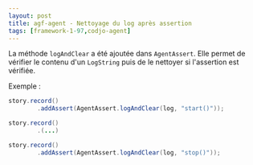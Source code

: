 ```yaml
---
layout: post
title: agf-agent - Nettoyage du log après assertion
tags: [framework-1-97,codjo-agent]
---
```

La méthode ```logAndClear``` a été ajoutée dans ```AgentAssert```. Elle permet de vérifier le contenu d'un ```LogString``` puis de le nettoyer si l'assertion est vérifiée.

Exemple :
```java
story.record()
        .addAssert(AgentAssert.logAndClear(log, "start()"));

story.record()
        .(...)

story.record()
        .addAssert(AgentAssert.logAndClear(log, "stop()"));
```